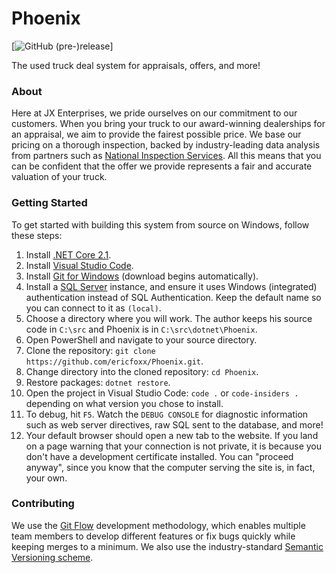 # Phoenix 

[![GitHub (pre-)release](https://img.shields.io/github/release/qubyte/rubidium/all.svg)]

The used truck deal system for appraisals, offers, and more!

### About

Here at JX Enterprises, we pride ourselves on our commitment to our customers. When you bring your truck to our award-winning dealerships for an appraisal, we aim to provide the fairest possible price. We base our pricing on a thorough inspection, backed by industry-leading data analysis from partners such as [National Inspection Services](https://www.nationalinspect.com/). All this means that you can be confident that the offer we provide represents a fair and accurate valuation of your truck.

### Getting Started

To get started with building this system from source on Windows, follow these steps:

1. Install [.NET Core 2.1](https://download.microsoft.com/download/D/0/4/D04C5489-278D-4C11-9BD3-6128472A7626/dotnet-sdk-2.1.301-win-gs-x64.exe).
2. Install [Visual Studio Code](https://code.visualstudio.com/).
3. Install [Git for Windows](https://git-scm.com/download/win) (download begins automatically).
4. Install a [SQL Server](https://go.microsoft.com/fwlink/?linkid=853016) instance, and ensure it uses Windows (integrated) authentication instead of SQL Authentication. Keep the default name so you can connect to it as `(local)`.
5. Choose a directory where you will work. The author keeps his source code in `C:\src` and Phoenix is in `C:\src\dotnet\Phoenix`.
6. Open PowerShell and navigate to your source directory.
7. Clone the repository: `git clone https://github.com/ericfoxx/Phoenix.git`.
8. Change directory into the cloned repository: `cd Phoenix`.
9. Restore packages: `dotnet restore`.
10. Open the project in Visual Studio Code: `code .` or `code-insiders .` depending on what version you chose to install.
11. To debug, hit `F5`. Watch the `DEBUG CONSOLE` for diagnostic information such as web server directives, raw SQL sent to the database, and more!
12. Your default browser should open a new tab to the website. If you land on a page warning that your connection is not private, it is because you don't have a development certificate installed. You can "proceed anyway", since you know that the computer serving the site is, in fact, your own.

### Contributing

We use the [Git Flow](https://www.git-tower.com/learn/git/ebook/en/command-line/advanced-topics/git-flow) development methodology, which enables multiple team members to develop different features or fix bugs quickly while keeping merges to a minimum. We also use the industry-standard [Semantic Versioning scheme](https://semver.org/).
